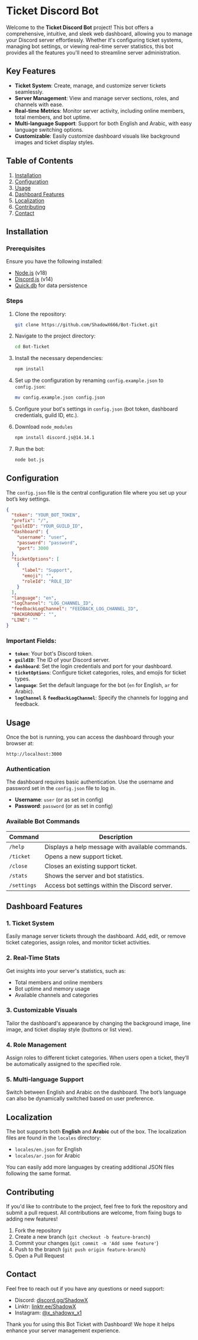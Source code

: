# Ticket Discord Bot

Welcome to the **Ticket Discord Bot** project! This bot offers a comprehensive, intuitive, and sleek web dashboard, allowing you to manage your Discord server effortlessly. Whether it's configuring ticket systems, managing bot settings, or viewing real-time server statistics, this bot provides all the features you'll need to streamline server administration.

## Key Features

- **Ticket System**: Create, manage, and customize server tickets seamlessly.
- **Server Management**: View and manage server sections, roles, and channels with ease.
- **Real-time Metrics**: Monitor server activity, including online members, total members, and bot uptime.
- **Multi-language Support**: Support for both English and Arabic, with easy language switching options.
- **Customizable**: Easily customize dashboard visuals like background images and ticket display styles.

## Table of Contents

1. [Installation](#installation)
2. [Configuration](#configuration)
3. [Usage](#usage)
4. [Dashboard Features](#dashboard-features)
5. [Localization](#localization)
6. [Contributing](#contributing)
7. [Contact](#contact)

## Installation

### Prerequisites

Ensure you have the following installed:

- [Node.js](https://nodejs.org/en/) (v18)
- [Discord.js](https://discord.js.org/) (v14)
- [Quick.db](https://www.npmjs.com/package/quick.db) for data persistence

### Steps

1. Clone the repository:

   ```bash
   git clone https://github.com/ShadowX666/Bot-Ticket.git
   ```

2. Navigate to the project directory:

   ```bash
   cd Bot-Ticket
   ```

3. Install the necessary dependencies:

   ```bash
   npm install
   ```

4. Set up the configuration by renaming `config.example.json` to `config.json`:

   ```bash
   mv config.example.json config.json
   ```

5. Configure your bot's settings in `config.json` (bot token, dashboard credentials, guild ID, etc.).

6. Download `node_modules`
   
   ```bash
   npm install discord.js@14.14.1
   ```

7. Run the bot:

   ```bash
   node bot.js
   ```

## Configuration

The `config.json` file is the central configuration file where you set up your bot’s key settings.

```json
{
  "token": "YOUR_BOT_TOKEN",
  "prefix": "/",
  "guildID": "YOUR_GUILD_ID",
  "dashboard": {
    "username": "user",
    "password": "password",
    "port": 3000
  },
  "ticketOptions": [
    {
      "label": "Support",
      "emoji": "",
      "roleId": "ROLE_ID"
    }
  ],
  "language": "en",
  "logChannel": "LOG_CHANNEL_ID",
  "feedbackLogChannel": "FEEDBACK_LOG_CHANNEL_ID",
  "BACKGROUND": "",
  "LINE": ""
}
```

### Important Fields:

- **`token`**: Your bot's Discord token.
- **`guildID`**: The ID of your Discord server.
- **`dashboard`**: Set the login credentials and port for your dashboard.
- **`ticketOptions`**: Configure ticket categories, roles, and emojis for ticket types.
- **`language`**: Set the default language for the bot (`en` for English, `ar` for Arabic).
- **`logChannel`** & **`feedbackLogChannel`**: Specify the channels for logging and feedback.

## Usage

Once the bot is running, you can access the dashboard through your browser at:

```
http://localhost:3000
```

### Authentication

The dashboard requires basic authentication. Use the username and password set in the `config.json` file to log in.

- **Username**: `user` (or as set in config)
- **Password**: `password` (or as set in config)

### Available Bot Commands

| Command          | Description                                         |
|------------------|-----------------------------------------------------|
| `/help`          | Displays a help message with available commands.    |
| `/ticket`        | Opens a new support ticket.                         |
| `/close`         | Closes an existing support ticket.                  |
| `/stats`         | Shows the server and bot statistics.                |
| `/settings`      | Access bot settings within the Discord server.      |

## Dashboard Features

### 1. **Ticket System**

Easily manage server tickets through the dashboard. Add, edit, or remove ticket categories, assign roles, and monitor ticket activities.

### 2. **Real-Time Stats**

Get insights into your server's statistics, such as:

- Total members and online members
- Bot uptime and memory usage
- Available channels and categories

### 3. **Customizable Visuals**

Tailor the dashboard's appearance by changing the background image, line image, and ticket display style (buttons or list view).

### 4. **Role Management**

Assign roles to different ticket categories. When users open a ticket, they’ll be automatically assigned to the specified role.

### 5. **Multi-language Support**

Switch between English and Arabic on the dashboard. The bot’s language can also be dynamically switched based on user preference.

## Localization

The bot supports both **English** and **Arabic** out of the box. The localization files are found in the `locales` directory:

- `locales/en.json` for English
- `locales/ar.json` for Arabic

You can easily add more languages by creating additional JSON files following the same format.

## Contributing

If you'd like to contribute to the project, feel free to fork the repository and submit a pull request. All contributions are welcome, from fixing bugs to adding new features!

1. Fork the repository
2. Create a new branch (`git checkout -b feature-branch`)
3. Commit your changes (`git commit -m 'Add some feature'`)
4. Push to the branch (`git push origin feature-branch`)
5. Open a Pull Request

## Contact

Feel free to reach out if you have any questions or need support:

- Discord: [discord.gg/ShadowX](https://discord.gg/pNXdzQsDyg)
- Linktr: [linktr.ee/ShadowX](https://linktr.ee/shadow_x1)
- Instagram: [@x_shadowx_x1](https://www.instagram.com/x_shadowx_x1/)

Thank you for using this Bot Ticket with Dashboard! We hope it helps enhance your server management experience.
